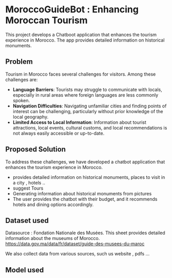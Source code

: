 
# MoroccoGuideBot : Enhancing Moroccan Tourism

This project develops a  Chatboot application that enhances the tourism experience in Morocco. The app provides detailed information on historical monuments.


## Problem
Tourism in Morocco faces several challenges for visitors. Among these challenges are:

- **Language Barriers**: Tourists may struggle to communicate with locals, especially in rural areas where foreign languages are less commonly spoken.
- **Navigation Difficulties**: Navigating unfamiliar cities and finding points of interest can be challenging, particularly without prior knowledge of the local geography.
- **Limited Access to Local Information**: Information about tourist attractions, local events, cultural customs, and local recommendations is not always easily accessible or up-to-date.


## Proposed Solution 

To address these challenges, we have developed a chatbot application that enhances the tourism experience in Morocco. 

- provides detailed information on historical monuments, places to visit in a city , hotels ..
- suggest Tours 
- Generating information about historical monuments from pictures
- The user provides the chatbot with their budget, and it recommends hotels and dining options accordingly.
## Dataset used 
Datasource : Fondation Nationale des Musées.
This sheet provides detailed information about the museums of Morocco.
https://data.gov.ma/data/fr/dataset/guide-des-musees-du-maroc

We also collect data from various sources, such us website , pdfs ...
## Model used


